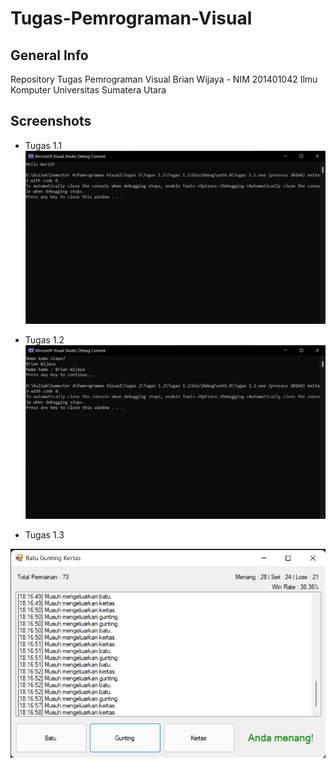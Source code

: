 # Tugas-Pemrograman-Visual

## General Info
Repository Tugas Pemrograman Visual
Brian Wijaya - NIM 201401042
Ilmu Komputer
Universitas Sumatera Utara

## Screenshots
* Tugas 1.1
![alt text](https://github.com/briannzw/Tugas-Pemrograman-Visual/blob/master/Screenshot%20Tugas%201.1.png "Screenshot Tugas 1.1")

* Tugas 1.2
![alt text](https://github.com/briannzw/Tugas-Pemrograman-Visual/blob/master/Screenshot%20Tugas%201.2.png "Screenshot Tugas 1.2")

* Tugas 1.3

![alt text](https://github.com/briannzw/Tugas-Pemrograman-Visual/blob/master/Screenshot%20Tugas%201.3.png "Screenshot Tugas 1.3")
